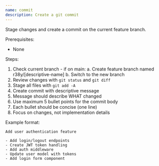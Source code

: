 ```yaml
---
name: commit
description: Create a git commit
---
```


Stage changes and create a commit on the current feature branch.

Prerequisites:

- None

Steps:

1. Check current branch - if on main: a. Create feature branch named r38y/[descriptive-name] b. Switch to the new branch
2. Review changes with `git status` and `git diff`
3. Stage all files with `git add -A`
4. Create commit with descriptive message
5. Message should describe WHAT changed
6. Use maximum 5 bullet points for the commit body
7. Each bullet should be concise (one line)
8. Focus on changes, not implementation details

Example format:

```
Add user authentication feature

- Add login/logout endpoints
- Create JWT token handling
- Add auth middleware
- Update user model with tokens
- Add login form component
```
